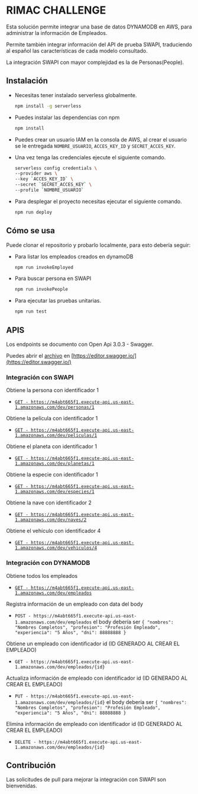 # RIMAC CHALLENGE

Esta solución permite integrar una base de datos DYNAMODB en AWS,
para administrar la información de Empleados.

Permite también integrar información del API de prueba SWAPI,
traduciendo al español las características de cada modelo consultado.

La integración SWAPI con mayor complejidad es la de Personas(People).

## Instalación

- Necesitas tener instalado serverless globalmente.
    ```bash
    npm install -g serverless

- Puedes instalar las dependencias con npm
    ```bash
    npm install

- Puedes crear un usuario IAM en la consola de AWS,
al crear el usuario se le entregada `NOMBRE_USUARIO`, `ACCES_KEY_ID` y `SECRET_ACCES_KEY`.

- Una vez tenga las credenciales ejecute el siguiente comando.

    ```bash
    serverless config credentials \
    --provider aws \
    --key `ACCES_KEY_ID` \
    --secret `SECRET_ACCES_KEY` \
    --profile `NOMBRE_USUARIO`  

- Para desplegar el proyecto necesitas ejecutar el siguiente comando.
    ```bash
    npm run deploy

## Cómo se usa

Puede clonar el repositorio y probarlo localmente, para esto debería seguir:
- Para listar los empleados creados en dynamoDB
    ```bash
    npm run invokeEmployed

- Para buscar persona en SWAPI
    ```bash
    npm run invokePeople

- Para ejecutar las pruebas unitarias.
    ```bash
    npm run test 

## APIS

Los endpoints se documento con Open Api 3.0.3 - Swagger.

Puedes abrir el [archivo](swagger.yml) en [https://editor.swagger.io/](https://editor.swagger.io/)

### Integración con SWAPI

Obtiene la persona con identificador 1
- [`GET - https://m4abt665f1.execute-api.us-east-1.amazonaws.com/dev/personas/1`](https://m4abt665f1.execute-api.us-east-1.amazonaws.com/dev/personas/1)

Obtiene la película con identificador 1
- [`GET - https://m4abt665f1.execute-api.us-east-1.amazonaws.com/dev/peliculas/1`](https://m4abt665f1.execute-api.us-east-1.amazonaws.com/dev/peliculas/1)

Obtiene el planeta con identificador 1
- [`GET - https://m4abt665f1.execute-api.us-east-1.amazonaws.com/dev/planetas/1`](https://m4abt665f1.execute-api.us-east-1.amazonaws.com/dev/planetas/1)

Obtiene la especie con identificador 1
- [`GET - https://m4abt665f1.execute-api.us-east-1.amazonaws.com/dev/especies/1`](https://m4abt665f1.execute-api.us-east-1.amazonaws.com/dev/especies/1)

Obtiene la nave con identificador 2
- [`GET - https://m4abt665f1.execute-api.us-east-1.amazonaws.com/dev/naves/2`](https://m4abt665f1.execute-api.us-east-1.amazonaws.com/dev/naves/2)

Obtiene el vehículo con identificador 4
- [`GET - https://m4abt665f1.execute-api.us-east-1.amazonaws.com/dev/vehiculos/4`](https://m4abt665f1.execute-api.us-east-1.amazonaws.com/dev/vehiculos/4)


### Integración con DYNAMODB

Obtiene todos los empleados
- [`GET - https://m4abt665f1.execute-api.us-east-1.amazonaws.com/dev/empleados`](https://m4abt665f1.execute-api.us-east-1.amazonaws.com/dev/empleados)

Registra información de un empleado con data del body
- `POST - https://m4abt665f1.execute-api.us-east-1.amazonaws.com/dev/empleados`
el body debería ser 
    `{ "nombres": "Nombres Completos", "profesion": "Profesión Empleado", "experiencia": "5 Años", "dni": 88888888 }`

Obtiene un empleado con identificador id (ID GENERADO AL CREAR EL EMPLEADO)
- `GET - https://m4abt665f1.execute-api.us-east-1.amazonaws.com/dev/empleados/{id}`

Actualiza información de empleado con identificador id (ID GENERADO AL CREAR EL EMPLEADO)
- `PUT - https://m4abt665f1.execute-api.us-east-1.amazonaws.com/dev/empleados/{id}`
el body debería ser 
    `{ "nombres": "Nombres Completos", "profesion": "Profesión Empleado", "experiencia": "5 Años", "dni": 88888888 }`

Elimina información de empleado con identificador id (ID GENERADO AL CREAR EL EMPLEADO)
- `DELETE - https://m4abt665f1.execute-api.us-east-1.amazonaws.com/dev/empleados/{id}`

## Contribución

Las solicitudes de pull para mejorar la integración con SWAPI son bienvenidas.
